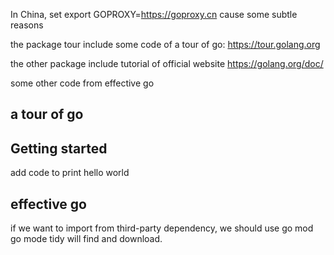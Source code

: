 
In China, set export GOPROXY=https://goproxy.cn cause some subtle reasons

the package tour include some code of a tour of go: https://tour.golang.org

the other package include tutorial of official website https://golang.org/doc/

some other code from effective go

## a tour of go

## Getting started
add code to print hello world

## effective go
if we want to import from third-party dependency, we should use go mod
go mode tidy will find and download.

